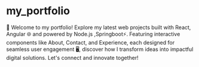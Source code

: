 # my_portfolio
🚀 Welcome to my portfolio! Explore my latest web projects built with React, Angular 🌐 and powered by Node.js ,Springboot⚡. Featuring interactive components like About, Contact, and Experience, each designed for seamless user engagement 🖥️, discover how I transform ideas into impactful digital solutions. Let's connect and innovate together!
